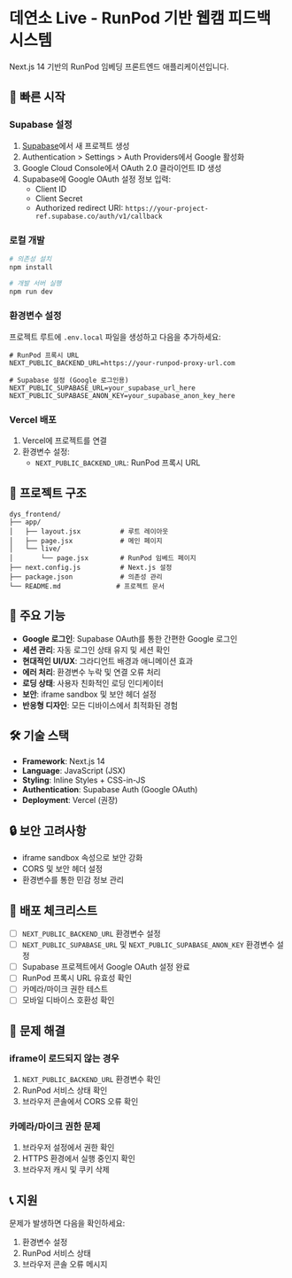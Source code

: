 # 데연소 Live - RunPod 기반 웹캠 피드백 시스템

Next.js 14 기반의 RunPod 임베딩 프론트엔드 애플리케이션입니다.

## 🚀 빠른 시작

### Supabase 설정

1. [Supabase](https://supabase.com)에서 새 프로젝트 생성
2. Authentication > Settings > Auth Providers에서 Google 활성화
3. Google Cloud Console에서 OAuth 2.0 클라이언트 ID 생성
4. Supabase에 Google OAuth 설정 정보 입력:
   - Client ID
   - Client Secret
   - Authorized redirect URI: `https://your-project-ref.supabase.co/auth/v1/callback`

### 로컬 개발

```bash
# 의존성 설치
npm install

# 개발 서버 실행
npm run dev
```

### 환경변수 설정

프로젝트 루트에 `.env.local` 파일을 생성하고 다음을 추가하세요:

```env
# RunPod 프록시 URL
NEXT_PUBLIC_BACKEND_URL=https://your-runpod-proxy-url.com

# Supabase 설정 (Google 로그인용)
NEXT_PUBLIC_SUPABASE_URL=your_supabase_url_here
NEXT_PUBLIC_SUPABASE_ANON_KEY=your_supabase_anon_key_here
```

### Vercel 배포

1. Vercel에 프로젝트를 연결
2. 환경변수 설정:
   - `NEXT_PUBLIC_BACKEND_URL`: RunPod 프록시 URL

## 📁 프로젝트 구조

```
dys_frontend/
├── app/
│   ├── layout.jsx          # 루트 레이아웃
│   ├── page.jsx            # 메인 페이지
│   └── live/
│       └── page.jsx        # RunPod 임베드 페이지
├── next.config.js          # Next.js 설정
├── package.json            # 의존성 관리
└── README.md              # 프로젝트 문서
```

## 🔧 주요 기능

- **Google 로그인**: Supabase OAuth를 통한 간편한 Google 로그인
- **세션 관리**: 자동 로그인 상태 유지 및 세션 확인
- **현대적인 UI/UX**: 그라디언트 배경과 애니메이션 효과
- **에러 처리**: 환경변수 누락 및 연결 오류 처리
- **로딩 상태**: 사용자 친화적인 로딩 인디케이터
- **보안**: iframe sandbox 및 보안 헤더 설정
- **반응형 디자인**: 모든 디바이스에서 최적화된 경험

## 🛠️ 기술 스택

- **Framework**: Next.js 14
- **Language**: JavaScript (JSX)
- **Styling**: Inline Styles + CSS-in-JS
- **Authentication**: Supabase Auth (Google OAuth)
- **Deployment**: Vercel (권장)

## 🔒 보안 고려사항

- iframe sandbox 속성으로 보안 강화
- CORS 및 보안 헤더 설정
- 환경변수를 통한 민감 정보 관리

## 📝 배포 체크리스트

- [ ] `NEXT_PUBLIC_BACKEND_URL` 환경변수 설정
- [ ] `NEXT_PUBLIC_SUPABASE_URL` 및 `NEXT_PUBLIC_SUPABASE_ANON_KEY` 환경변수 설정
- [ ] Supabase 프로젝트에서 Google OAuth 설정 완료
- [ ] RunPod 프록시 URL 유효성 확인
- [ ] 카메라/마이크 권한 테스트
- [ ] 모바일 디바이스 호환성 확인

## 🐛 문제 해결

### iframe이 로드되지 않는 경우
1. `NEXT_PUBLIC_BACKEND_URL` 환경변수 확인
2. RunPod 서비스 상태 확인
3. 브라우저 콘솔에서 CORS 오류 확인

### 카메라/마이크 권한 문제
1. 브라우저 설정에서 권한 확인
2. HTTPS 환경에서 실행 중인지 확인
3. 브라우저 캐시 및 쿠키 삭제

## 📞 지원

문제가 발생하면 다음을 확인하세요:
1. 환경변수 설정
2. RunPod 서비스 상태
3. 브라우저 콘솔 오류 메시지
